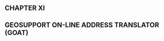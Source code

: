 <h2 class="chapterTitle top"> CHAPTER XI </h2>  
<h2 class="chapterTitle bottom"> GEOSUPPORT ON-LINE ADDRESS TRANSLATOR (GOAT) </h2>
